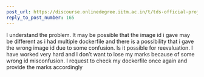 ```yaml
---
post_url: https://discourse.onlinedegree.iitm.ac.in/t/tds-official-project1-discrepencies/171141/184
reply_to_post_number: 165
---
```

I understand the problem. It may be possible that the image id i gave may be different as i had multiple dockerfile and there is a possibility that i gave the wrong image id due to some confusion. Is it possible for reevaluation. I have worked very hard and I don’t want to lose my marks because of some wrong id misconfusion. I request to check my dockerfile once again and provide the marks accordingly